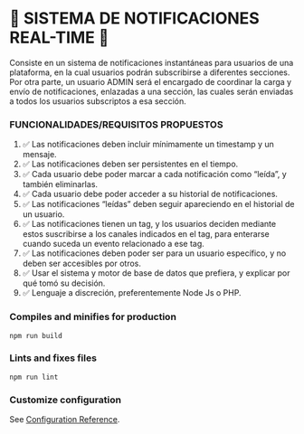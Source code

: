 # 📲 SISTEMA DE NOTIFICACIONES REAL-TIME 📲

Consiste en un sistema de notificaciones instantáneas para usuarios de una plataforma, en la cual usuarios podrán subscribirse a diferentes secciones.
Por otra parte, un usuario ADMIN será el encargado de coordinar la carga y envío de notificaciones, enlazadas a una sección, las cuales serán enviadas a todos los usuarios subscriptos a esa sección.

### FUNCIONALIDADES/REQUISITOS PROPUESTOS
1. ✅ Las notificaciones deben incluir mínimamente un timestamp y un mensaje.
2. ✅ Las notificaciones deben ser persistentes en el tiempo.
3. ✅ Cada usuario debe poder marcar a cada notificación como “leída”, y también
eliminarlas.
4. ✅ Cada usuario debe poder acceder a su historial de notificaciones.
5. ✅ Las notificaciones “leídas” deben seguir apareciendo en el historial de un usuario.
6. ✅ Las notificaciones tienen un tag, y los usuarios deciden mediante estos suscribirse a los canales indicados en el tag, para enterarse cuando suceda un evento relacionado a ese tag.
7. ✅ Las notificaciones deben poder ser para un usuario específico, y no deben ser accesibles por otros.
8. ✅ Usar el sistema y motor de base de datos que prefiera, y explicar por qué tomó su decisión.
9. ✅ Lenguaje a discreción, preferentemente Node Js o PHP.

### Compiles and minifies for production
```
npm run build
```

### Lints and fixes files
```
npm run lint
```

### Customize configuration
See [Configuration Reference](https://cli.vuejs.org/config/).
